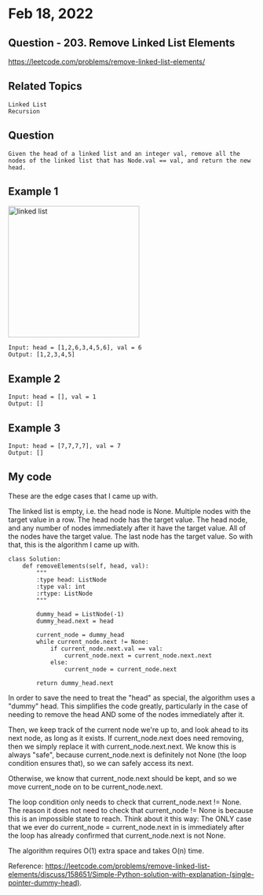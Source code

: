 # Feb 18, 2022
## Question - 203. Remove Linked List Elements
https://leetcode.com/problems/remove-linked-list-elements/

## Related Topics
    Linked List
    Recursion

## Question

    Given the head of a linked list and an integer val, remove all the nodes of the linked list that has Node.val == val, and return the new head.

## Example 1

<img width="267" alt="linked list" src="https://user-images.githubusercontent.com/59908525/154701867-b8a4a76c-f277-4d63-b79f-4a49282450f4.PNG">

<br>

    Input: head = [1,2,6,3,4,5,6], val = 6
    Output: [1,2,3,4,5]

## Example 2

    Input: head = [], val = 1
    Output: []

## Example 3

    Input: head = [7,7,7,7], val = 7
    Output: []

## My code

These are the edge cases that I came up with.

The linked list is empty, i.e. the head node is None.
Multiple nodes with the target value in a row.
The head node has the target value.
The head node, and any number of nodes immediately after it have the target value.
All of the nodes have the target value.
The last node has the target value.
So with that, this is the algorithm I came up with.

```
class Solution:
    def removeElements(self, head, val):
        """
        :type head: ListNode
        :type val: int
        :rtype: ListNode
        """
        
        dummy_head = ListNode(-1)
        dummy_head.next = head
        
        current_node = dummy_head
        while current_node.next != None:
            if current_node.next.val == val:
                current_node.next = current_node.next.next
            else:
                current_node = current_node.next
                
        return dummy_head.next
```

In order to save the need to treat the "head" as special, the algorithm uses a "dummy" head. This simplifies the code greatly, particularly in the case of needing to remove the head AND some of the nodes immediately after it.

Then, we keep track of the current node we're up to, and look ahead to its next node, as long as it exists. If current_node.next does need removing, then we simply replace it with current_node.next.next. We know this is always "safe", because current_node.next is definitely not None (the loop condition ensures that), so we can safely access its next.

Otherwise, we know that current_node.next should be kept, and so we move current_node on to be current_node.next.

The loop condition only needs to check that current_node.next != None. The reason it does not need to check that current_node != None is because this is an impossible state to reach. Think about it this way: The ONLY case that we ever do current_node = current_node.next in is immediately after the loop has already confirmed that current_node.next is not None.

The algorithm requires O(1) extra space and takes O(n) time.


Reference: https://leetcode.com/problems/remove-linked-list-elements/discuss/158651/Simple-Python-solution-with-explanation-(single-pointer-dummy-head).